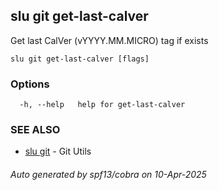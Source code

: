 ## slu git get-last-calver

Get last CalVer (vYYYY.MM.MICRO) tag if exists

```
slu git get-last-calver [flags]
```

### Options

```
  -h, --help   help for get-last-calver
```

### SEE ALSO

* [slu git](slu_git.md)	 - Git Utils

###### Auto generated by spf13/cobra on 10-Apr-2025
